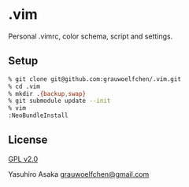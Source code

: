 # .vim

Personal .vimrc, color schema, script and settings.

## Setup

```zsh
% git clone git@github.com:grauwoelfchen/.vim.git
% cd .vim
% mkdir .{backup,swap}
% git submodule update --init
% vim
:NeoBundleInstall
```

## License

[GPL v2.0](http://www.gnu.org/licenses/gpl-2.0.txt)

Yasuhiro Asaka <grauwoelfchen@gmail.com>
